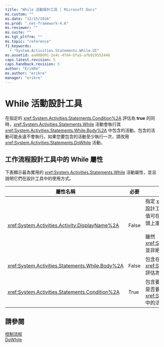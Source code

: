 ```yaml
---
title: "While 活動設計工具 | Microsoft Docs"
ms.custom: ""
ms.date: "12/15/2016"
ms.prod: ".net-framework-4.6"
ms.reviewer: ""
ms.suite: ""
ms.tgt_pltfrm: ""
ms.topic: "reference"
f1_keywords: 
  - "System.Activities.Statements.While.UI"
ms.assetid: ea008091-2e4c-4f64-bfa5-afb919552446
caps.latest.revision: 5
caps.handback.revision: 5
author: "ErikRe"
ms.author: "erikre"
manager: "erikre"
---
```

# While 活動設計工具
在指定的 <xref:System.Activities.Statements.Condition%2A> 評估為 **true** 的同時，<xref:System.Activities.Statements.While> 活動會執行其 <xref:System.Activities.Statements.While.Body%2A> 中包含的活動。包含的活動可能永遠不會執行。如果您要包含的活動至少執行一次，請改用 <xref:System.Activities.Statements.DoWhile> 活動。  
  
## 工作流程設計工具中的 While 屬性  
 下表顯示最為實用的 <xref:System.Activities.Statements.While> 活動屬性，並且說明它們在設計工具中的使用方式。  
  
|屬性名稱|必要|使用方式|  
|----------|--------|----------|  
|<xref:System.Activities.Activity.DisplayName%2A>|False|指定 <xref:System.Activities.Statements.While> 活動設計工具在標頭中的易記名稱。預設值為 While。此值可在 \[**屬性**\] 視窗中編輯，或直接在活動設計工具標頭上進行編輯。<br /><br /> 雖然 <xref:System.Activities.Activity.DisplayName%2A> 並非絕對必要，但建議您盡量使用。|  
|<xref:System.Activities.Statements.While.Body%2A>|False|包含在 <xref:System.Activities.Statements.Condition%2A> 評估為 **true** 的時所要執行的活動。|  
|<xref:System.Activities.Statements.Condition%2A>|True|包含要評估的 [!INCLUDE[vbprvb](../code-quality/includes/vbprvb_md.md)] 運算式，用於判斷是否要執行 <xref:System.Activities.Statements.While.Body%2A> 中的活動。|  
  
## 請參閱  
 [控制流程](../workflow-designer/control-flow-activity-designers.md)   
 [DoWhile](../workflow-designer/dowhile-activity-designer.md)